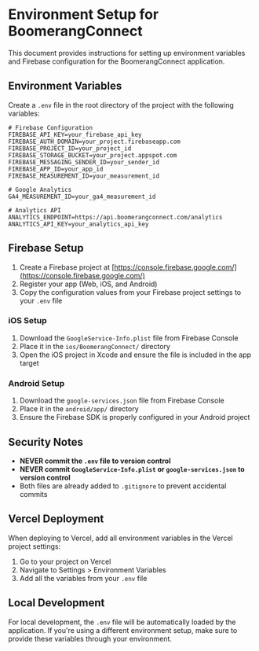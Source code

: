 # Environment Setup for BoomerangConnect

This document provides instructions for setting up environment variables and Firebase configuration for the BoomerangConnect application.

## Environment Variables

Create a `.env` file in the root directory of the project with the following variables:

```env
# Firebase Configuration
FIREBASE_API_KEY=your_firebase_api_key
FIREBASE_AUTH_DOMAIN=your_project.firebaseapp.com
FIREBASE_PROJECT_ID=your_project_id
FIREBASE_STORAGE_BUCKET=your_project.appspot.com
FIREBASE_MESSAGING_SENDER_ID=your_sender_id
FIREBASE_APP_ID=your_app_id
FIREBASE_MEASUREMENT_ID=your_measurement_id

# Google Analytics
GA4_MEASUREMENT_ID=your_ga4_measurement_id

# Analytics API
ANALYTICS_ENDPOINT=https://api.boomerangconnect.com/analytics
ANALYTICS_API_KEY=your_analytics_api_key
```

## Firebase Setup

1. Create a Firebase project at [https://console.firebase.google.com/](https://console.firebase.google.com/)
2. Register your app (Web, iOS, and Android)
3. Copy the configuration values from your Firebase project settings to your `.env` file

### iOS Setup

1. Download the `GoogleService-Info.plist` file from Firebase Console
2. Place it in the `ios/BoomerangConnect/` directory
3. Open the iOS project in Xcode and ensure the file is included in the app target

### Android Setup

1. Download the `google-services.json` file from Firebase Console
2. Place it in the `android/app/` directory
3. Ensure the Firebase SDK is properly configured in your Android project

## Security Notes

- **NEVER commit the `.env` file to version control**
- **NEVER commit `GoogleService-Info.plist` or `google-services.json` to version control**
- Both files are already added to `.gitignore` to prevent accidental commits

## Vercel Deployment

When deploying to Vercel, add all environment variables in the Vercel project settings:

1. Go to your project on Vercel
2. Navigate to Settings > Environment Variables
3. Add all the variables from your `.env` file

## Local Development

For local development, the `.env` file will be automatically loaded by the application. If you're using a different environment setup, make sure to provide these variables through your environment.
